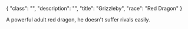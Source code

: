 {
    "class": "",
    "description": "",
    "title": "Grizzleby",
    "race": "Red Dragon"
}

A powerful adult red dragon, he doesn't suffer rivals easily.